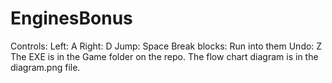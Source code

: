 # EnginesBonus
Controls:
Left: A
Right: D
Jump: Space
Break blocks: Run into them
Undo: Z
The EXE is in the Game folder on the repo.
The flow chart diagram is in the diagram.png file.
